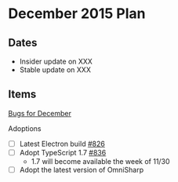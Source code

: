 # December 2015 Plan

## Dates
- Insider update on XXX
- Stable update on XXX

## Items
[Bugs for December](https://github.com/Microsoft/vscode/issues?utf8=%E2%9C%93&q=is%3Aopen+is%3Aissue+label%3Abug+milestone%3A%22Dec+2015%22+-label%3Aupstream+)

Adoptions
- [ ] Latest Electron build [#826](../issues/826)
- [ ] Adopt TypeScript 1.7 [#836](../issues/836)
    - 1.7 will become available the week of 11/30
- [ ] Adopt the latest version of OmniSharp